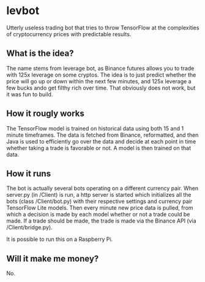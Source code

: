# levbot
Utterly useless trading bot that tries to throw TensorFlow at the complexities of cryptocurrency prices with predictable results.

## What is the idea?
The name stems from leverage bot, as Binance futures allows you to trade with 125x leverage on some cryptos. The idea is to just predict whether the price will go
up or down within the next few minutes, and 125x leverage a few bucks ando get filthy rich over time. That obviously does not work, but it was fun to build.

## How it rougly works
The TensorFlow model is trained on historical data using both 15 and 1 minute timeframes. The data is fetched from Binance, reformatted, and then Java is used
to efficiently go over the data and decide at each point in time whether taking a trade is favorable or not. A model is then trained on that data.

## How it runs
The bot is actually several bots operating on a different currency pair. When server.py (in /Client) is run, a http server is started which initializes all the 
bots (class /Client/bot.py) with their respective settings and currency pair TensorFlow Lite models. Then every minute new price data is pulled, from which 
a decision is made by each model whether or not a trade could be made. If a trade should be made, the trade is made via the Binance API (via /Client/bridge.py).

It is possible to run this on a Raspberry Pi.

## Will it make me money?
No.
